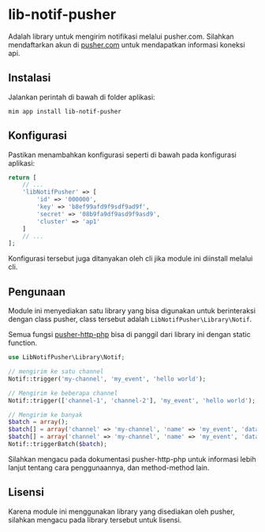 # lib-notif-pusher

Adalah library untuk mengirim notifikasi melalui pusher.com. Silahkan
mendaftarkan akun di [pusher.com](https://pusher.com/) untuk mendapatkan
informasi koneksi api.

## Instalasi

Jalankan perintah di bawah di folder aplikasi:

```
mim app install lib-notif-pusher
```

## Konfigurasi

Pastikan menambahkan konfigurasi seperti di bawah pada konfigurasi
aplikasi:

```php
return [
    // ...
    'libNotifPusher' => [
        'id' => '000000',
        'key' => 'b8ef99afd9f9sdf9ad9f',
        'secret' => '08b9fa9df9asd9f9asd9',
        'cluster' => 'ap1'
    ]
    // ...
];
```

Konfigurasi tersebut juga ditanyakan oleh cli jika module ini diinstall
melalui cli.

## Pengunaan

Module ini menyediakan satu library yang bisa digunakan untuk berinteraksi
dengan class pusher, class tersebut adalah `LibNotifPusher\Library\Notif`.

Semua fungsi [pusher-http-php](https://github.com/pusher/pusher-http-php) bisa
di panggil dari library ini dengan static function.

```php
use LibNotifPusher\Library\Notif;

// mengirim ke satu channel
Notif::trigger('my-channel', 'my_event', 'hello world');

// Mengirim ke beberapa channel
Notif::trigger(['channel-1', 'channel-2'], 'my_event', 'hello world');

// Mengirim ke banyak
$batch = array();
$batch[] = array('channel' => 'my-channel', 'name' => 'my_event', 'data' => array('hello' => 'world'));
$batch[] = array('channel' => 'my-channel', 'name' => 'my_event', 'data' => array('myname' => 'bob'));
Notif::triggerBatch($batch);
```

Silahkan mengacu pada dokumentasi pusher-http-php untuk informasi lebih
lanjut tentang cara penggunaannya, dan method-method lain.

## Lisensi

Karena module ini menggunakan library yang disediakan oleh pusher, silahkan
mengacu pada library tersebut untuk lisensi.